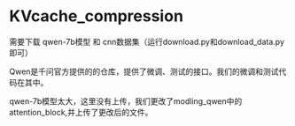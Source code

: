 # KVcache_compression

需要下载 qwen-7b模型 和 cnn数据集（运行download.py和download_data.py即可）

Qwen是千问官方提供的的仓库，提供了微调、测试的接口。我们的微调和测试代码在其中。

qwen-7b模型太大，这里没有上传，我们更改了modling_qwen中的attention_block,并上传了更改后的文件。
